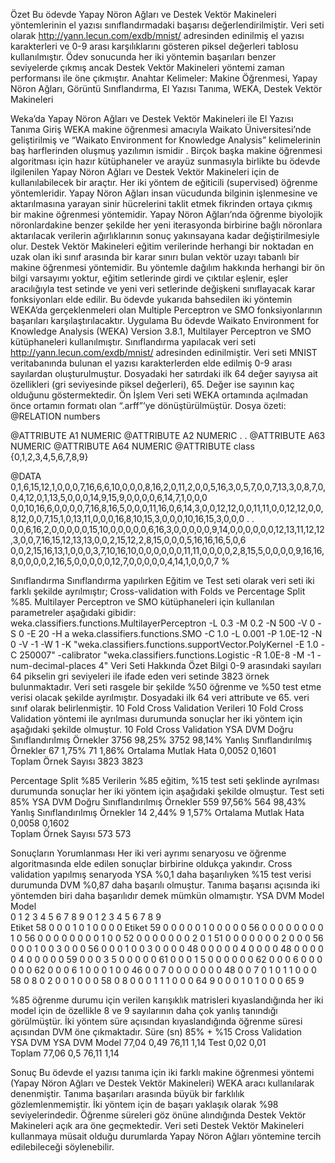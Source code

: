 Özet
Bu ödevde Yapay Nöron Ağları ve Destek Vektör Makineleri yöntemlerinin el yazısı sınıflandırmadaki başarısı değerlendirilmiştir. Veri seti olarak http://yann.lecun.com/exdb/mnist/  adresinden edinilmiş el yazısı karakterleri ve 0-9 arası karşılıklarını gösteren piksel değerleri tablosu kullanılmıştır. Ödev sonucunda her iki yöntemin başarıları benzer seviyelerde çıkmış ancak Destek Vektör Makineleri yöntemi zaman performansı ile öne çıkmıştır.
Anahtar Kelimeler: Makine Öğrenmesi, Yapay Nöron Ağları, Görüntü Sınıflandırma, El Yazısı Tanıma, WEKA, Destek Vektör Makineleri

Weka’da Yapay Nöron Ağları ve Destek Vektör Makineleri ile El Yazısı Tanıma
Giriş
WEKA makine öğrenmesi amacıyla Waikato Üniversitesi’nde geliştirilmiş ve “Waikato Environment for Knowledge Analysis” kelimelerinin baş harflerinden oluşmuş yazılımın ismidir . Birçok başka makine öğrenmesi algoritması için hazır kütüphaneler ve arayüz sunmasıyla birlikte bu ödevde ilgilenilen Yapay Nöron Ağları ve Destek Vektör Makineleri için de kullanılabilecek bir araçtır. Her iki yöntem de eğiticili (supervised) öğrenme yöntemleridir.
Yapay Nöron Ağları insan vücudunda bilginin işlenmesine ve aktarılmasına yarayan sinir hücrelerini taklit etmek fikrinden ortaya çıkmış bir makine öğrenmesi yöntemidir. Yapay Nöron Ağları’nda öğrenme biyolojik nöronlardakine benzer şekilde her yeni iterasyonda birbirine bağlı nöronlara aktarılacak verilerin ağırlıklarının sonuç yakınsayana kadar değiştirilmesiyle olur.
Destek Vektör Makineleri eğitim verilerinde herhangi bir noktadan en uzak olan iki sınıf arasında bir karar sınırı bulan vektör uzayı tabanlı bir makine öğrenmesi yöntemidir. Bu yöntemle dağılım hakkında herhangi bir ön bilgi varsayımı yoktur, eğitim setlerinde girdi ve çıktılar eşlenir, eşler aracılığıyla test setinde ve yeni veri setlerinde değişkeni sınıflayacak karar fonksiyonları elde edilir.
Bu ödevde yukarıda bahsedilen iki yöntemin WEKA’da gerçeklenmeleri olan Multiple Perceptron ve SMO fonksiyonlarının başarıları karşılaştırılacaktır.
Uygulama
Bu ödevde Waikato Environment for Knowledge Analysis (WEKA) Version 3.8.1, Multilayer Perceptron ve SMO kütüphaneleri kullanılmıştır.
Sınıflandırma yapılacak veri seti http://yann.lecun.com/exdb/mnist/  adresinden edinilmiştir. Veri seti MNIST veritabanında bulunan el yazısı karakterlerden elde edilmiş 0-9 arası sayılardan oluşturulmuştur. Dosyadaki her satırdaki ilk 64 değer sayıysa ait özellikleri (gri seviyesinde piksel değerleri), 65. Değer ise sayının kaç olduğunu göstermektedir.
Ön İşlem
Veri seti WEKA ortamında açılmadan önce ortamın formatı olan “.arff”’ye dönüştürülmüştür.
Dosya özeti:
@RELATION numbers

@ATTRIBUTE	A1	NUMERIC
@ATTRIBUTE	A2	NUMERIC
.
.
@ATTRIBUTE	A63	NUMERIC
@ATTRIBUTE	A64	NUMERIC
@ATTRIBUTE	class	{0,1,2,3,4,5,6,7,8,9}

@DATA
0,1,6,15,12,1,0,0,0,7,16,6,6,10,0,0,0,8,16,2,0,11,2,0,0,5,16,3,0,5,7,0,0,7,13,3,0,8,7,0,0,4,12,0,1,13,5,0,0,0,14,9,15,9,0,0,0,0,6,14,7,1,0,0,0
0,0,10,16,6,0,0,0,0,7,16,8,16,5,0,0,0,11,16,0,6,14,3,0,0,12,12,0,0,11,11,0,0,12,12,0,0,8,12,0,0,7,15,1,0,13,11,0,0,0,16,8,10,15,3,0,0,0,10,16,15,3,0,0,0
.
.
0,0,6,16,2,0,0,0,0,0,15,10,0,0,0,0,0,6,16,3,0,0,0,0,0,9,14,0,0,0,0,0,0,12,13,11,12,12,3,0,0,7,16,15,12,13,13,0,0,2,15,12,2,8,15,0,0,0,5,16,16,16,5,0,6
0,0,2,15,16,13,1,0,0,0,3,7,10,16,10,0,0,0,0,0,0,11,11,0,0,0,0,2,8,15,5,0,0,0,0,9,16,16,8,0,0,0,0,2,16,5,0,0,0,0,0,12,7,0,0,0,0,0,4,14,1,0,0,0,7
%

Sınıflandırma
Sınıflandırma yapılırken Eğitim ve Test seti olarak veri seti iki farklı şekilde ayrılmıştır; Cross-validation with Folds ve Percentage Split %85.
Multilayer Perceptron ve SMO kütüphaneleri için kullanılan parametreler aşağıdaki gibidir:
weka.classifiers.functions.MultilayerPerceptron -L 0.3 -M 0.2 -N 500 -V 0 -S 0 -E 20 -H a
weka.classifiers.functions.SMO -C 1.0 -L 0.001 -P 1.0E-12 -N 0 -V -1 -W 1 -K "weka.classifiers.functions.supportVector.PolyKernel -E 1.0 -C 250007" -calibrator "weka.classifiers.functions.Logistic -R 1.0E-8 -M -1 -num-decimal-places 4"
Veri Seti Hakkında Özet Bilgi
0-9 arasındaki sayıları 64 pikselin gri seviyeleri ile ifade eden veri setinde 3823 örnek bulunmaktadır. Veri seti rasgele bir şekilde %50 öğrenme ve %50 test etme verisi olacak şekilde ayrılmıştır. Dosyadaki ilk 64 veri attribute ve 65. veri sınıf olarak belirlenmiştir. 
10 Fold Cross Validation
Verileri 10 Fold Cross Validation yöntemi ile ayrılması durumunda sonuçlar her iki yöntem için aşağıdaki şekilde olmuştur.
10 Fold Cross Validation	YSA	DVM
Doğru Sınıflandırılmış Örnekler	3756	98,25%	3752	98,14%
Yanlış Sınıflandırılmış Örnekler	67	1,75%	71	1,86%
Ortalama Mutlak Hata	0,0052	 	0,1601	 
Toplam Örnek Sayısı	3823	 	3823	 

Percentage Split %85
Verilerin %85 eğitim, %15 test seti şeklinde ayrılması durumunda sonuçlar her iki yöntem için aşağıdaki şekilde olmuştur.
Test seti 85%	YSA	DVM
Doğru Sınıflandırılmış Örnekler	559	97,56%	564	98,43%
Yanlış Sınıflandırılmış Örnekler	14	2,44%	9	1,57%
Ortalama Mutlak Hata	0,0058	 	0,1602	 
Toplam Örnek Sayısı	573	 	573	 

Sonuçların Yorumlanması
Her iki veri ayrımı senaryosu ve öğrenme algoritmasında elde edilen sonuçlar birbirine oldukça yakındır. Cross validation yapılmış senaryoda YSA %0,1 daha başarılıyken %15 test verisi durumunda DVM %0,87 daha başarılı olmuştur. Tanıma başarısı açısında iki yöntemden biri daha başarılıdır demek mümkün olmamıştır.
	YSA				DVM	
	Model				Model	
	0	1	2	3	4	5	6	7	8	9	 			0	1	2	3	4	5	6	7	8	9	 
Etiket	58	0	0	0	1	0	1	0	0	0	0		Etiket	59	0	0	0	0	0	1	0	0	0	0
	0	56	0	0	0	0	0	0	0	0	1			0	56	0	0	0	0	0	0	0	0	1
	0	0	52	0	0	0	0	0	0	0	2			0	1	51	0	0	0	0	0	0	0	2
	0	0	0	56	0	0	0	1	0	0	3			0	0	0	56	0	0	0	1	0	0	3
	0	0	0	0	48	0	0	0	0	0	4			0	0	0	0	48	0	0	0	0	0	4
	0	0	0	0	0	59	0	0	0	3	5			0	0	0	0	0	61	0	0	0	1	5
	0	0	0	0	0	0	62	0	0	0	6			0	0	0	0	0	0	62	0	0	0	6
	1	0	0	0	1	0	0	46	0	0	7			0	0	0	0	0	0	0	48	0	0	7
	0	1	0	1	1	0	0	0	58	0	8			0	2	0	0	1	0	0	0	58	0	8
	0	0	0	1	1	1	0	0	0	64	9			0	0	0	1	0	1	0	0	0	65	9

%85 öğrenme durumu için verilen karışıklık matrisleri kıyaslandığında her iki model için de özellikle 8 ve 9 sayılarının daha çok yanlış tanındığı görülmüştür. 
İki yöntem süre açısından kıyaslandığında öğrenme süresi açısından DVM öne çıkmaktadır. 
 	Süre (sn)
 	85% + %15	Cross Validation	 
 	YSA	DVM	YSA	DVM
Model	77,04	0,49	76,11	1,14
Test	0,02	0,01		
Toplam	77,06	0,5	76,11	1,14

Sonuç
Bu ödevde el yazısı tanıma için iki farklı makine öğrenmesi yöntemi (Yapay Nöron Ağları ve Destek Vektör Makineleri) WEKA aracı kullanılarak denenmiştir. Tanıma başarıları arasında büyük bir farklılık gözlemlenmemiştir. İki yöntem için de başarı yaklaşık olarak %98 seviyelerindedir. Öğrenme süreleri göz önüne alındığında Destek Vektör Makineleri açık ara öne geçmektedir. Veri seti Destek Vektör Makineleri kullanmaya müsait olduğu durumlarda Yapay Nöron Ağları yöntemine tercih edilebileceği söylenebilir.
